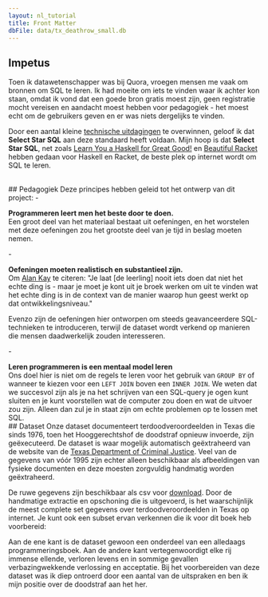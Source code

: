 ```yaml
---
layout: nl_tutorial
title: Front Matter
dbFile: data/tx_deathrow_small.db
---
```


<a name="impetus"></a>
## Impetus
Toen ik datawetenschapper was bij Quora, vroegen mensen me vaak om bronnen om SQL te leren. Ik had moeite om iets te vinden waar ik achter kon staan, omdat ik vond dat een goede bron gratis moest zijn, geen registratie mocht vereisen en aandacht moest hebben voor pedagogiek - het moest echt om de gebruikers geven en er was niets dergelijks te vinden.

Door een aantal kleine <a href="#technicals">technische uitdagingen</a> te overwinnen, geloof ik dat **Select Star SQL** aan deze standaard heeft voldaan. Mijn hoop is dat **Select Star SQL**, net zoals <a href='http://learnyouahaskell.com/chapters'>Learn You a Haskell for Great Good!</a> en <a href='https://beautifulracket.com'>Beautiful Racket</a> hebben gedaan voor Haskell en Racket, de beste plek op internet wordt om SQL te leren.

<br>
<a name="pedagogy"></a>
## Pedagogiek
Deze principes hebben geleid tot het ontwerp van dit project:
   - <p><strong>Programmeren leert men het beste door te doen.</strong><br>
     Een groot deel van het materiaal bestaat uit oefeningen, en het worstelen met deze oefeningen zou het grootste deel van je tijd in beslag moeten nemen.</p>
   - <p><strong>Oefeningen moeten realistisch en substantieel zijn.</strong><br>
     Om <a href="https://www.fastcompany.com/40435064/what-alan-kay-thinks-about-the-iphone-and-technology-now">Alan Kay</a> te citeren: "Je laat [de leerling] nooit iets doen dat niet het echte ding is - maar je moet je kont uit je broek werken om uit te vinden wat het echte ding is in de context van de manier waarop hun geest werkt op dat ontwikkelingsniveau."</p>
     <p>Evenzo zijn de oefeningen hier ontworpen om steeds geavanceerdere SQL-technieken te introduceren, terwijl de dataset wordt verkend op manieren die mensen daadwerkelijk zouden interesseren.</p>
   - <p><strong>Leren programmeren is een mentaal model leren</strong><br>
     Ons doel hier is niet om de regels te leren voor het gebruik van <code>GROUP BY</code> of wanneer te kiezen voor een <code>LEFT JOIN</code> boven een <code>INNER JOIN</code>. We weten dat we succesvol zijn als je na het schrijven van een SQL-query je ogen kunt sluiten en je kunt voorstellen wat de computer zou doen en wat de uitvoer zou zijn. Alleen dan zul je in staat zijn om echte problemen op te lossen met SQL.

<br>
<a name="dataset"></a>
## Dataset
Onze dataset documenteert terdoodveroordeelden in Texas die sinds 1976, toen het Hooggerechtshof de doodstraf opnieuw invoerde, zijn geëxecuteerd. De dataset is waar mogelijk automatisch geëxtraheerd van de website van de <a href='https://www.tdcj.state.tx.us/death_row/dr_executed_offenders.html'>Texas Department of Criminal Justice</a>. Veel van de gegevens van vóór 1995 zijn echter alleen beschikbaar als afbeeldingen van fysieke documenten en deze moesten zorgvuldig handmatig worden geëxtraheerd.

De ruwe gegevens zijn beschikbaar als csv voor <a href="data/tx_deathrow_full.csv">download</a>. Door de handmatige extractie en opschoning die is uitgevoerd, is het waarschijnlijk de meest complete set gegevens over terdoodveroordeelden in Texas op internet. Je kunt ook een subset ervan verkennen die ik voor dit boek heb voorbereid:
<sql-exercise
  data-question="This is an interactive code editor. You can edit query below."
  data-comment="Shift+Enter is the keyboard shortcut for running the query."
  data-default-text="SELECT *
FROM executions
LIMIT 3"></sql-exercise>

Aan de ene kant is de dataset gewoon een onderdeel van een alledaags programmeringsboek. Aan de andere kant vertegenwoordigt elke rij immense ellende, verloren levens en in sommige gevallen verbazingwekkende verlossing en acceptatie. Bij het voorbereiden van deze dataset was ik diep ontroerd door een aantal van de uitspraken en ben ik mijn positie over de doodstraf aan het her.